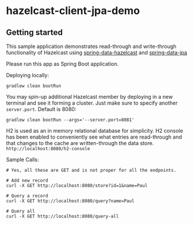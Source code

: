 # hazelcast-client-jpa-demo

## Getting started
This sample application demonstrates read-through and write-through functionality of Hazelcast using [spring-data-hazelcast](https://github.com/hazelcast/spring-data-hazelcast) and [spring-data-jpa](https://spring.io/projects/spring-data-jpa)


Please run this app as Spring Boot application.

Deploying locally:
```
gradlew clean bootRun
```

You may spin-up additional Hazelcast member by deploying in a new terminal and see it forming a cluster.
Just make sure to specify another `server.port`. Default is 8080:
```
gradlew clean bootRun --args='--server.port=8081'
```


H2 is used as an in memory relational database for simplicity.
H2 console has been enabled to conveniently see what entries are read-through and that changes to the cache are written-through the data store.
```http://localhost:8080/h2-console```

Sample Calls:
```
# Yes, all these are GET and is not proper for all the endpoints.

# Add new record
curl -X GET http://localhost:8080/store?id=1&name=Paul

# Query a record
curl -X GET http://localhost:8080/query?name=Paul

# Query all
curl -X GET http://localhost:8080/query-all
```